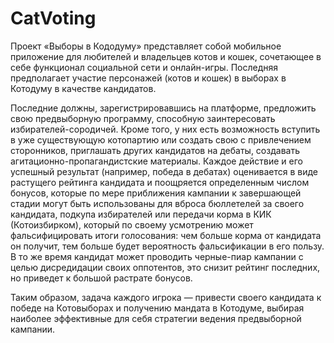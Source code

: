 # CatVoting

Проект «Выборы в Кододуму» представляет собой мобильное приложение для любителей и владельцев котов и кошек, сочетающее в себе функционал социальной сети и онлайн-игры. Последняя предполагает участие персонажей (котов и кошек) в выборах в Котодуму в качестве кандидатов.

Последние должны, зарегистрировавшись на платформе, предложить свою предвыборную программу, способную заинтересовать избирателей-сородичей. Кроме того, у них есть возможность вступить в уже существующую котопартию или создать свою с привлечением сторонников, приглашать других кандидатов на дебаты, создавать агитационно-пропагандистские материалы. Каждое действие и его успешный результат (например, победа в дебатах) оценивается в виде растущего рейтинга кандидата и поощряется определенным числом бонусов, которые по мере приближения кампании к завершающей стадии могут быть использованы для вброса бюллетелей за своего кандидата, подкупа избирателей или передачи корма в КИК (Котоизбирком), который по своему усмотрению может фальсифицировать итоги голосования: чем больше корма от кандидата он получит, тем больше будет вероятность фальсификации в его пользу. В то же время кандидат может проводить черные-пиар кампании с целью дисредидации своих оппотентов, это снизит рейтинг последних, но приведет к большой растрате бонусов.

Таким образом, задача каждого игрока — привести своего кандидата к победе на Котовыборах и получению мандата в Котодуме, выбирая наиболее эффективные для себя стратегии ведения предвыборной кампании.
